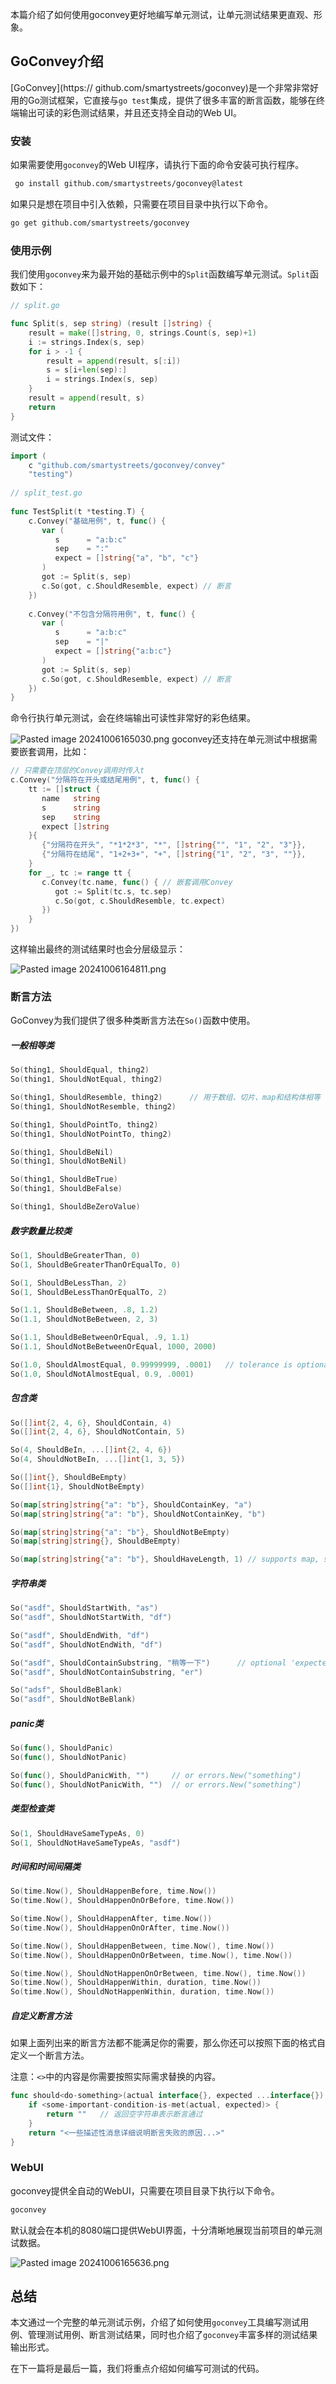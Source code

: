 本篇介绍了如何使用goconvey更好地编写单元测试，让单元测试结果更直观、形象。

## GoConvey介绍

[GoConvey](https://
github.com/smartystreets/goconvey)是一个非常非常好用的Go测试框架，它直接与`go test`集成，提供了很多丰富的断言函数，能够在终端输出可读的彩色测试结果，并且还支持全自动的Web UI。

### 安装

如果需要使用`goconvey`的Web UI程序，请执行下面的命令安装可执行程序。

```bash
 go install github.com/smartystreets/goconvey@latest
```

如果只是想在项目中引入依赖，只需要在项目目录中执行以下命令。

```bash
go get github.com/smartystreets/goconvey
```

### 使用示例

我们使用`goconvey`来为最开始的基础示例中的`Split`函数编写单元测试。`Split`函数如下：

```go
// split.go

func Split(s, sep string) (result []string) {
	result = make([]string, 0, strings.Count(s, sep)+1)
	i := strings.Index(s, sep)
	for i > -1 {
		result = append(result, s[:i])
		s = s[i+len(sep):]
		i = strings.Index(s, sep)
	}
	result = append(result, s)
	return
}
```

测试文件：

```go
import (  
    c "github.com/smartystreets/goconvey/convey"  
    "testing")  
  
// split_test.go  
  
func TestSplit(t *testing.T) {  
    c.Convey("基础用例", t, func() {  
       var (  
          s      = "a:b:c"  
          sep    = ":"  
          expect = []string{"a", "b", "c"}  
       )  
       got := Split(s, sep)  
       c.So(got, c.ShouldResemble, expect) // 断言  
    })  
  
    c.Convey("不包含分隔符用例", t, func() {  
       var (  
          s      = "a:b:c"  
          sep    = "|"  
          expect = []string{"a:b:c"}  
       )  
       got := Split(s, sep)  
       c.So(got, c.ShouldResemble, expect) // 断言  
    })  
}
```


命令行执行单元测试，会在终端输出可读性非常好的彩色结果。

![Pasted image 20241006165030.png](media/Pasted%20image%2020241006165030.png)
goconvey还支持在单元测试中根据需要嵌套调用，比如：

```go
// 只需要在顶层的Convey调用时传入t  
c.Convey("分隔符在开头或结尾用例", t, func() {  
    tt := []struct {  
       name   string  
       s      string  
       sep    string  
       expect []string  
    }{  
       {"分隔符在开头", "*1*2*3", "*", []string{"", "1", "2", "3"}},  
       {"分隔符在结尾", "1+2+3+", "+", []string{"1", "2", "3", ""}},  
    }  
    for _, tc := range tt {  
       c.Convey(tc.name, func() { // 嵌套调用Convey  
          got := Split(tc.s, tc.sep)  
          c.So(got, c.ShouldResemble, tc.expect)  
       })  
    }  
})
```

这样输出最终的测试结果时也会分层级显示：

![Pasted image 20241006164811.png](media/Pasted%20image%2020241006164811.png)

### 断言方法

GoConvey为我们提供了很多种类断言方法在`So()`函数中使用。

##### 一般相等类

```go
So(thing1, ShouldEqual, thing2)
So(thing1, ShouldNotEqual, thing2)

So(thing1, ShouldResemble, thing2)		// 用于数组、切片、map和结构体相等
So(thing1, ShouldNotResemble, thing2)

So(thing1, ShouldPointTo, thing2)
So(thing1, ShouldNotPointTo, thing2)

So(thing1, ShouldBeNil)
So(thing1, ShouldNotBeNil)

So(thing1, ShouldBeTrue)
So(thing1, ShouldBeFalse)

So(thing1, ShouldBeZeroValue)
```

##### 数字数量比较类

```go
So(1, ShouldBeGreaterThan, 0)
So(1, ShouldBeGreaterThanOrEqualTo, 0)

So(1, ShouldBeLessThan, 2)
So(1, ShouldBeLessThanOrEqualTo, 2)

So(1.1, ShouldBeBetween, .8, 1.2)
So(1.1, ShouldNotBeBetween, 2, 3)

So(1.1, ShouldBeBetweenOrEqual, .9, 1.1)
So(1.1, ShouldNotBeBetweenOrEqual, 1000, 2000)

So(1.0, ShouldAlmostEqual, 0.99999999, .0001)   // tolerance is optional; default 0.0000000001
So(1.0, ShouldNotAlmostEqual, 0.9, .0001)
```

##### 包含类

```go
So([]int{2, 4, 6}, ShouldContain, 4)
So([]int{2, 4, 6}, ShouldNotContain, 5)

So(4, ShouldBeIn, ...[]int{2, 4, 6})
So(4, ShouldNotBeIn, ...[]int{1, 3, 5})

So([]int{}, ShouldBeEmpty)
So([]int{1}, ShouldNotBeEmpty)

So(map[string]string{"a": "b"}, ShouldContainKey, "a")
So(map[string]string{"a": "b"}, ShouldNotContainKey, "b")

So(map[string]string{"a": "b"}, ShouldNotBeEmpty)
So(map[string]string{}, ShouldBeEmpty)

So(map[string]string{"a": "b"}, ShouldHaveLength, 1) // supports map, slice, chan, and string
```

##### 字符串类

```go
So("asdf", ShouldStartWith, "as")
So("asdf", ShouldNotStartWith, "df")

So("asdf", ShouldEndWith, "df")
So("asdf", ShouldNotEndWith, "df")

So("asdf", ShouldContainSubstring, "稍等一下")		// optional 'expected occurences' arguments?
So("asdf", ShouldNotContainSubstring, "er")

So("adsf", ShouldBeBlank)
So("asdf", ShouldNotBeBlank)
```

##### panic类

```go
So(func(), ShouldPanic)
So(func(), ShouldNotPanic)

So(func(), ShouldPanicWith, "")		// or errors.New("something")
So(func(), ShouldNotPanicWith, "")	// or errors.New("something")
```

##### 类型检查类

```go
So(1, ShouldHaveSameTypeAs, 0)
So(1, ShouldNotHaveSameTypeAs, "asdf")
```

##### 时间和时间间隔类

```go
So(time.Now(), ShouldHappenBefore, time.Now())
So(time.Now(), ShouldHappenOnOrBefore, time.Now())

So(time.Now(), ShouldHappenAfter, time.Now())
So(time.Now(), ShouldHappenOnOrAfter, time.Now())

So(time.Now(), ShouldHappenBetween, time.Now(), time.Now())
So(time.Now(), ShouldHappenOnOrBetween, time.Now(), time.Now())

So(time.Now(), ShouldNotHappenOnOrBetween, time.Now(), time.Now())
So(time.Now(), ShouldHappenWithin, duration, time.Now())
So(time.Now(), ShouldNotHappenWithin, duration, time.Now())
```

##### 自定义断言方法

如果上面列出来的断言方法都不能满足你的需要，那么你还可以按照下面的格式自定义一个断言方法。

注意：`<>`中的内容是你需要按照实际需求替换的内容。

```go
func should<do-something>(actual interface{}, expected ...interface{}) string {
    if <some-important-condition-is-met(actual, expected)> {
        return ""   // 返回空字符串表示断言通过
    }
    return "<一些描述性消息详细说明断言失败的原因...>"
}
```

### WebUI

goconvey提供全自动的WebUI，只需要在项目目录下执行以下命令。

```bash
goconvey
```

默认就会在本机的8080端口提供WebUI界面，十分清晰地展现当前项目的单元测试数据。

![Pasted image 20241006165636.png](media/Pasted%20image%2020241006165636.png)
## 总结

本文通过一个完整的单元测试示例，介绍了如何使用`goconvey`工具编写测试用例、管理测试用例、断言测试结果，同时也介绍了`goconvey`丰富多样的测试结果输出形式。

在下一篇将是最后一篇，我们将重点介绍如何编写可测试的代码。